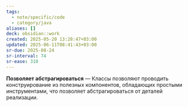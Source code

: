 ```yaml
---
tags:
  - note/specific/code
  - category/java
aliases: []
deck: obsidian::work
created: 2025-05-20 13:28:47+03:00
updated: 2025-06-11T08:41:43+03:00
sr-due: 2025-08-24
sr-interval: 74
sr-ease: 310
---
```


**Позволяет абстрагироваться**
—
Классы позволяют проводить конструирование из полезных компонентов, обладающих простыми инструментами, что позволяет абстрагироваться от деталей реализации.
